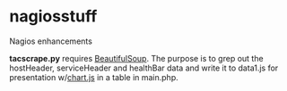 # nagiosstuff
Nagios enhancements

<b>tacscrape.py</b> requires <a href="https://www.crummy.com/software/BeautifulSoup/bs4/doc/">BeautifulSoup</a>.  The purpose is to grep out the hostHeader, serviceHeader and healthBar data and write it to data1.js for presentation w/<a href="http://www.chartjs.org">chart.js</a> in a table in main.php.
